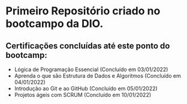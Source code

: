# Primeiro Repositório criado no bootcampo da DIO.

## Certificações concluídas até este ponto do bootcamp:

- Lógica de Programação Essencial (Concluído em 03/01/2022)
- Aprenda o que são Estrutura de Dados e Algoritmos (Concluído em 04/01/2022)
- Introdução ao Git e ao GitHub (Concluído em 05/01/2022)
- Projetos ágeis com SCRUM (Concluído em 10/01/2022)
